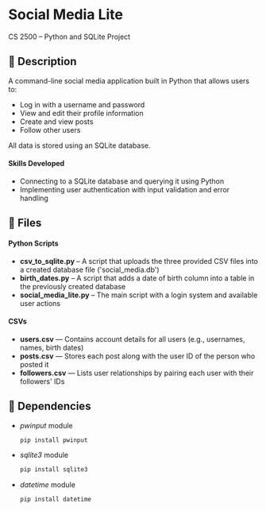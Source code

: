 # Social Media Lite
CS 2500 – Python and SQLite Project

## 📝 Description
A command-line social media application built in Python that allows users to:

- Log in with a username and password  
- View and edit their profile information  
- Create and view posts  
- Follow other users

All data is stored using an SQLite database.

#### Skills Developed
- Connecting to a SQLite database and querying it using Python
- Implementing user authentication with input validation and error handling

## 📂 Files
#### Python Scripts
- **csv_to_sqlite.py** – A script that uploads the three provided CSV files into a created database file ('social_media.db')
- **birth_dates.py** – A script that adds a date of birth column into a table in the previously created database
- **social_media_lite.py** – The main script with a login system and available user actions

#### CSVs
- **users.csv** — Contains account details for all users (e.g., usernames, names, birth dates)
- **posts.csv** — Stores each post along with the user ID of the person who posted it
- **followers.csv** — Lists user relationships by pairing each user with their followers' IDs

## 💾 Dependencies
- *pwinput* module  
  ```bash
  pip install pwinput
  
- *sqlite3* module  
  ```bash
  pip install sqlite3

- *datetime* module  
  ```bash
  pip install datetime
